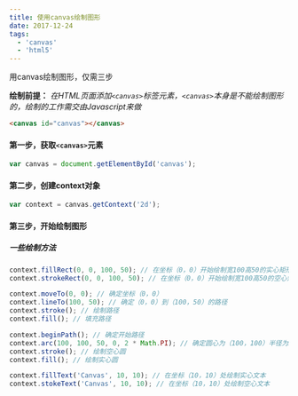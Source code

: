 ```yaml
---
title: 使用canvas绘制图形
date: 2017-12-24
tags:
  - 'canvas'
  - 'html5'
---
```


用canvas绘制图形，仅需三步
<!-- more -->
**绘制前提：** *在HTML页面添加`<canvas>`标签元素，`<canvas>`本身是不能绘制图形的，绘制的工作需交由Javascript来做*
``` html
<canvas id="canvas"></canvas>
```
#### 第一步，获取`<canvas>`元素
``` javascript
var canvas = document.getElementById('canvas');
```
#### 第二步，创建context对象
``` javascript
var context = canvas.getContext('2d');
```
#### 第三步，开始绘制图形
##### 一些绘制方法
``` javascript
context.fillRect(0, 0, 100, 50); // 在坐标（0，0）开始绘制宽100高50的实心矩形
context.strokeRect(0, 0, 100, 50); // 在坐标（0，0）开始绘制宽100高50的空心矩形

context.moveTo(0, 0); // 确定坐标（0，0）
context.lineTo(100, 50); // 确定（0，0）到（100，50）的路径
context.stroke(); // 绘制路径
context.fill(); // 填充路径

context.beginPath(); // 确定开始路径
context.arc(100, 100, 50, 0, 2 * Math.PI); // 确定圆心为（100，100）半径为50的圆形路径
context.stroke(); // 绘制空心圆
context.fill(); // 绘制实心圆

context.fillText('Canvas', 10, 10); // 在坐标（10，10）处绘制实心文本
context.stokeText('Canvas', 10, 10); // 在坐标（10，10）处绘制空心文本
```
